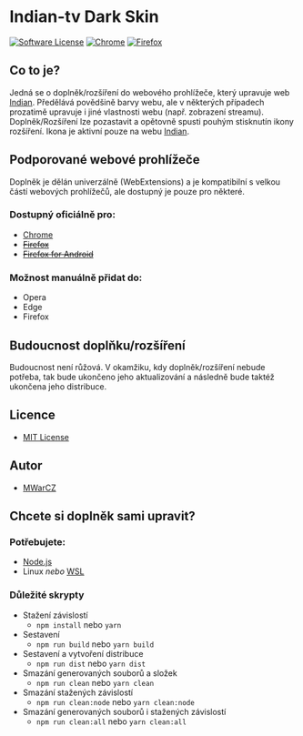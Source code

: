 
# Indian-tv Dark Skin

[![Software License](https://img.shields.io/badge/license-MIT-blue.svg)](LICENSE.md)
[![Chrome](https://img.shields.io/badge/Chrome-Support-brightgreen.svg)][chrome-store]
[![Firefox](https://img.shields.io/badge/Firefox-Support-brightgreen.svg)][firefos-store]

## Co to je?

Jedná se o doplněk/rozšíření do webového prohlížeče, který upravuje web [Indian]. Předělává povědšině barvy webu, ale v některých případech prozatimě upravuje i jiné vlastnosti webu (např. zobrazení streamu). 
Doplněk/Rozšíření lze pozastavit a opětovně spusti pouhým stisknutín ikony rozšíření. Ikona je aktivní pouze na webu [Indian].

## Podporované webové prohlížeče

Doplněk je dělán univerzálně (WebExtensions) a je kompatibilní s velkou částí webových prohlížečů, ale dostupný je pouze pro některé.

### Dostupný oficiálně pro:
- [Chrome][chrome-store]
- [~~Firefox~~][firefos-store]
- [~~Firefox for Android~~][firefos-store]

### Možnost manuálně přidat do:
- Opera
- Edge
- Firefox

## Budoucnost doplňku/rozšíření
Budoucnost není růžová. V okamžiku, kdy doplněk/rozšíření nebude potřeba, tak bude ukončeno jeho aktualizování a následně bude taktéž ukončena jeho distribuce.

## Licence
- [MIT License](LICENSE.md)

## Autor
- [MWarCZ]

## Chcete si doplněk sami upravit?

### Potřebujete:
- [Node.js](https://nodejs.org/)
- Linux _nebo_ [WSL](https://docs.microsoft.com/cs-cz/windows/wsl/install-win10)

### Důležité skrypty

- Stažení závislostí
  - `npm install` nebo `yarn`
- Sestavení
  - `npm run build` nebo `yarn build`
- Sestavení a vytvoření distribuce
  - `npm run dist` nebo `yarn dist`
- Smazání generovaných souborů a složek
  - `npm run clean` nebo `yarn clean`
- Smazání stažených závislostí
  - `npm run clean:node` nebo `yarn clean:node`
- Smazání generovaných souborů i stažených závislostí
  - `npm run clean:all` nebo `yarn clean:all`


[MWarCZ]: https://github.com/MWarCZ
[firefos-store]: https://addons.mozilla.org/cs/firefox/addon/indian-tv_dark_skin/
[chrome-store]: https://chrome.google.com/webstore/detail/indian-tv-dark-skin/dnhhnhpnnblnpoldbmgggeeibmjfaifl
[indian]: https://indian-tv.cz/
[Indian]: https://indian-tv.cz/

